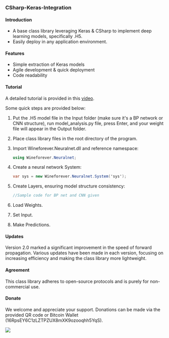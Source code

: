 
### CSharp-Keras-Integration

#### Introduction

- A base class library leveraging Keras & CSharp to implement deep learning models, specifically .H5.
- Easily deploy in any application environment.

#### Features

- Simple extraction of Keras models
- Agile development & quick deployment
- Code readability

#### Tutorial

A detailed tutorial is provided in this [video](https://www.bilibili.com/video/av93374622).

Some quick steps are provided below:

1. Put the .H5 model file in the Input folder (make sure it's a BP network or CNN structure), run model_analysis.py file, press Enter, and your weight file will appear in the Output folder.

2. Place class library files in the root directory of the program.

3. Import Wineforever.Neuralnet.dll and reference namespace:
   ```c#
   using Wineforever.Neuralnet;
   ```

4. Create a neural network System:
   ```c#
   var sys = new Wineforever.Neuralnet.System('sys');
   ```

5. Create Layers, ensuring model structure consistency:
   ```c#
   //Sample code for BP net and CNN given
   ```

6. Load Weights.

7. Set Input.

8. Make Predictions.

#### Updates

Version 2.0 marked a significant improvement in the speed of forward propagation. Various updates have been made in each version, focusing on increasing efficiency and making the class library more lightweight.

#### Agreement

This class library adheres to open-source protocols and is purely for non-commercial use.

#### Donate

We welcome and appreciate your support. Donations can be made via the provided QR code or Bitcoin Wallet (16RpsEY6C1zLZTPZUX8mXK9ozooqhh5YqS).

![](http://106.15.93.194/donate/donate.png)